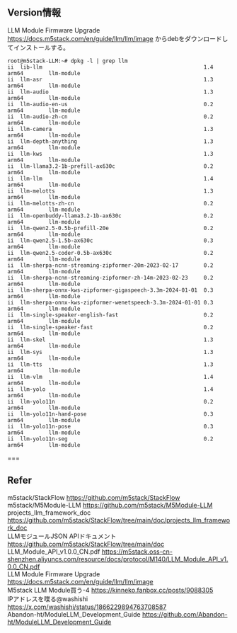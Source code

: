 ## Version情報
LLM Module Firmware Upgrade https://docs.m5stack.com/en/guide/llm/llm/image
からdebをダウンロードしてインストールする。

```
root@m5stack-LLM:~# dpkg -l | grep llm
ii  lib-llm                                                   1.4                                     arm64        llm-module
ii  llm-asr                                                   1.3                                     arm64        llm-module
ii  llm-audio                                                 1.3                                     arm64        llm-module
ii  llm-audio-en-us                                           0.2                                     arm64        llm-module
ii  llm-audio-zh-cn                                           0.2                                     arm64        llm-module
ii  llm-camera                                                1.3                                     arm64        llm-module
ii  llm-depth-anything                                        1.3                                     arm64        llm-module
ii  llm-kws                                                   1.3                                     arm64        llm-module
ii  llm-llama3.2-1b-prefill-ax630c                            0.2                                     arm64        llm-module
ii  llm-llm                                                   1.4                                     arm64        llm-module
ii  llm-melotts                                               1.3                                     arm64        llm-module
ii  llm-melotts-zh-cn                                         0.2                                     arm64        llm-module
ii  llm-openbuddy-llama3.2-1b-ax630c                          0.2                                     arm64        llm-module
ii  llm-qwen2.5-0.5b-prefill-20e                              0.2                                     arm64        llm-module
ii  llm-qwen2.5-1.5b-ax630c                                   0.3                                     arm64        llm-module
ii  llm-qwen2.5-coder-0.5b-ax630c                             0.2                                     arm64        llm-module
ii  llm-sherpa-ncnn-streaming-zipformer-20m-2023-02-17        0.2                                     arm64        llm-module
ii  llm-sherpa-ncnn-streaming-zipformer-zh-14m-2023-02-23     0.2                                     arm64        llm-module
ii  llm-sherpa-onnx-kws-zipformer-gigaspeech-3.3m-2024-01-01  0.3                                     arm64        llm-module
ii  llm-sherpa-onnx-kws-zipformer-wenetspeech-3.3m-2024-01-01 0.3                                     arm64        llm-module
ii  llm-single-speaker-english-fast                           0.2                                     arm64        llm-module
ii  llm-single-speaker-fast                                   0.2                                     arm64        llm-module
ii  llm-skel                                                  1.3                                     arm64        llm-module
ii  llm-sys                                                   1.3                                     arm64        llm-module
ii  llm-tts                                                   1.3                                     arm64        llm-module
ii  llm-vlm                                                   1.4                                     arm64        llm-module
ii  llm-yolo                                                  1.4                                     arm64        llm-module
ii  llm-yolo11n                                               0.2                                     arm64        llm-module
ii  llm-yolo11n-hand-pose                                     0.3                                     arm64        llm-module
ii  llm-yolo11n-pose                                          0.3                                     arm64        llm-module
ii  llm-yolo11n-seg                                           0.2                                     arm64        llm-module
```

===

## Refer
m5stack/StackFlow https://github.com/m5stack/StackFlow  
m5stack/M5Module-LLM https://github.com/m5stack/M5Module-LLM  
projects_llm_framework_doc https://github.com/m5stack/StackFlow/tree/main/doc/projects_llm_framework_doc  
LLMモジュールJSON APIドキュメント https://github.com/m5stack/StackFlow/tree/main/doc  
LLM_Module_API_v1.0.0_CN.pdf https://m5stack.oss-cn-shenzhen.aliyuncs.com/resource/docs/protocol/M140/LLM_Module_API_v1.0.0_CN.pdf  
LLM Module Firmware Upgrade https://docs.m5stack.com/en/guide/llm/llm/image  
M5stack LLM Module買う-4  https://kinneko.fanbox.cc/posts/9088305  
IPアドレスを喋る@washishi https://x.com/washishi/status/1866229894763708587  
Abandon-ht/ModuleLLM_Development_Guide https://github.com/Abandon-ht/ModuleLLM_Development_Guide  



